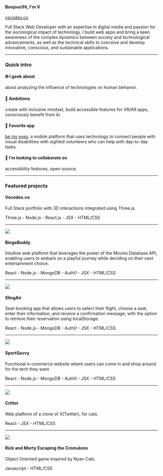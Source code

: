 

#### Bonjour/Hi, I'm V
<a href="https://www.vscodes.co/">vscodes.co</a>

Full Stack Web Developer with an expertise in digital media and passion for the sociological impact of technology. I build web apps and bring a keen awareness of the complex dynamics between society and technological advancements, as well as the technical skills to conceive and develop innovative, conscious, and sustainable applications. 

<hr style="solid"/>

### Quick intro

#### 🤓 I geek about
about analyzing the influence of technologies on human behavior.

#### 🚀 Ambitions 
create with inclusive mindset, build accessible features for VR/AR apps, consciously benefit from Ai.

#### 📱 Favorite app
<a href="https://www.bemyeyes.com/">be my eyes</a>, a mobile platform that uses technology to connect people with visual disabilities with sighted volunteers who can help with day-to-day tasks.

#### 🔭 I’m looking to collaborate on 
accessibility features, open-source.

<hr style="solid"/>

### Featured projects


#### Vscodes.co 
Full Stack portfolio with 3D interactions integrated using Three.js.

Three.js - Node.js - React.js - JSX - HTML/CSS

<hr style="solid"/>

<img src="https://www.vscodes.co/static/media/BingeBuddyPreview.aadbc38bae3e3792a7a7.png"/>

#### BingeBuddy 
Intuitive web platform that leverages the power of the Movies Database API, enabling users to embark on a playful journey while deciding on their next entertainment choice.

React - Node.js - MongoDB - Auth0 - JSX - HTML/CSS

<hr style="solid"/>

<img src="https://www.vscodes.co/static/media/SlingairPreview1.b51616a106b769819c59.png"/>

#### SlingAir 
Seat-booking app that allows users to select their flight, choose a seat, enter their information, and receive a confirmation message, with the option to retrieve their reservation using localStorage.

React - Node.js - MongoDB - Auth0 - JSX - HTML/CSS

<hr style="solid"/>

<img src="https://www.vscodes.co/static/media/SportsSavvypreview.f9363104c623bc85d5f6.gif"/>

#### SportSavvy  
Functional e-commerce website where users can come in and shop around for the tech they want.

React - Node.js - MongoDB - Auth0 - JSX - HTML/CSS

<hr style="solid"/>

<img src="https://www.vscodes.co/static/media/CritterPreview.d94c4133b6ac6b624184.png"/>

#### Critter 
Web platform of a clone of X(Twitter), for cats. 

React - JSX - HTML/CSS

<hr style="solid"/>

<img src="https://www.vscodes.co/static/media/OopgPreview.ba0b481316c6814d0678.gif"/>

#### Rick and Morty Escaping the Cromulons 
Object Oriented game inspired by Nyan Cats.

Javascript - HTML/CSS

<!--
**virginie-sankara/virginie-sankara** is a ✨ _special_ ✨ repository because its `README.md` (this file) appears on your GitHub profile.

Here are some ideas to get you started:

- 🔭 I’m currently working on ...
- 🌱 I’m currently learning ...
- 👯 I’m looking to collaborate on ...
- 🤔 I’m looking for help with ...
- 💬 Ask me about ...
- 📫 How to reach me: ...
- 😄 Pronouns: ...
- ⚡ Fun fact: ...
-->
